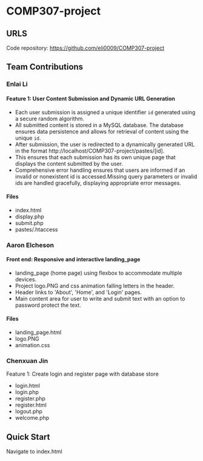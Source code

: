 # COMP307-project
## URLS
Code repository: https://github.com/eli0009/COMP307-project
## Team Contributions

### Enlai Li
#### Feature 1: User Content Submission and Dynamic URL Generation
- Each user submission is assigned a unique identifier `id` generated using a secure random algorithm.
- All submitted content is stored in a MySQL database. The database ensures data persistence and allows for retrieval of content using the unique `id`.
- After submission, the user is redirected to a dynamically generated URL in the format http://localhost/COMP307-project/pastes/[id].
- This ensures that each submission has its own unique page that displays the content submitted by the user.
- Comprehensive error handling ensures that users are informed if an invalid or nonexistent id is accessed.Missing query parameters or invalid ids are handled gracefully, displaying appropriate error messages.
#### Files
- index.html
- display.php
- submit.php
- pastes/.htaccess 
### Aaron Elcheson
#### Front end: Responsive and interactive landing_page
- landing_page (home page) using flexbox to accommodate multiple devices.
- Project logo.PNG and css animation falling letters in the header.
- Header links to 'About', 'Home', and 'Login' pages.
- Main content area for user to write and submit text with an option to password protect the text.
#### Files
- landing_page.html
- logo.PNG
- animation.css
### Chenxuan Jin
Feature 1: Create login and register page with database store
- login.html
- login.php
- register.php
- register.html
- logout.php
- welcome.php


## Quick Start

Navigate to index.html
